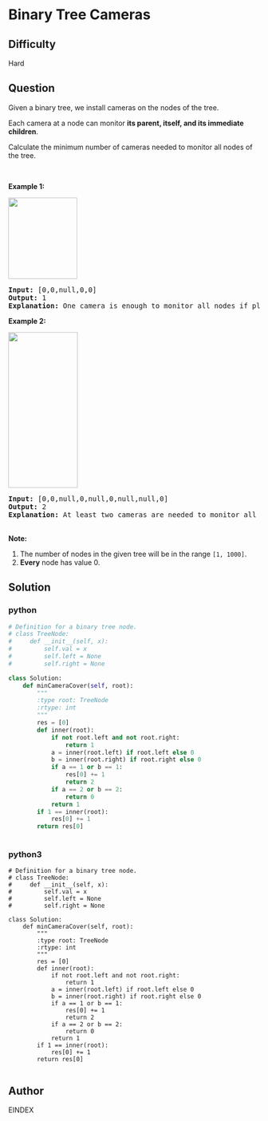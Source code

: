 # Binary Tree Cameras

## Difficulty
Hard

## Question
<p>Given a binary tree, we install cameras on the nodes of the tree.&nbsp;</p>

<p>Each camera at&nbsp;a node can monitor <strong>its parent, itself, and its immediate children</strong>.</p>

<p>Calculate the minimum number of cameras needed to monitor all nodes of the tree.</p>

<p>&nbsp;</p>

<p><strong>Example 1:</strong></p>
<img alt="" src="https://assets.leetcode.com/uploads/2018/12/29/bst_cameras_01.png" style="width: 138px; height: 163px;" />
<div>
<pre>
<strong>Input: </strong><span id="example-input-1-1">[0,0,null,0,0]</span>
<strong>Output: </strong><span id="example-output-1">1</span>
<strong>Explanation: </strong>One camera is enough to monitor all nodes if placed as shown.
</pre>

<div>
<p><strong>Example 2:</strong></p>
<img alt="" src="https://assets.leetcode.com/uploads/2018/12/29/bst_cameras_02.png" style="width: 139px; height: 312px;" />
<pre>
<strong>Input: </strong><span id="example-input-2-1">[0,0,null,0,null,0,null,null,0]</span>
<strong>Output: </strong><span id="example-output-2">2
<strong>Explanation:</strong> At least two cameras are needed to monitor all nodes of the tree. The above image shows one of the valid configurations of camera placement.</span>
</pre>

<p><br />
<strong>Note:</strong></p>

<ol>
	<li>The number of nodes in the given tree will be in the range&nbsp;<code>[1, 1000]</code>.</li>
	<li><strong>Every</strong> node has value 0.</li>
</ol>
</div>
</div>


## Solution
### python
```python
# Definition for a binary tree node.
# class TreeNode:
#     def __init__(self, x):
#         self.val = x
#         self.left = None
#         self.right = None

class Solution:
    def minCameraCover(self, root):
        """
        :type root: TreeNode
        :rtype: int
        """
        res = [0]
        def inner(root):
            if not root.left and not root.right:
                return 1
            a = inner(root.left) if root.left else 0
            b = inner(root.right) if root.right else 0
            if a == 1 or b == 1:
                res[0] += 1
                return 2
            if a == 2 or b == 2:
                return 0
            return 1
        if 1 == inner(root):
            res[0] += 1
        return res[0]
        

```
### python3
```python3
# Definition for a binary tree node.
# class TreeNode:
#     def __init__(self, x):
#         self.val = x
#         self.left = None
#         self.right = None

class Solution:
    def minCameraCover(self, root):
        """
        :type root: TreeNode
        :rtype: int
        """
        res = [0]
        def inner(root):
            if not root.left and not root.right:
                return 1
            a = inner(root.left) if root.left else 0
            b = inner(root.right) if root.right else 0
            if a == 1 or b == 1:
                res[0] += 1
                return 2
            if a == 2 or b == 2:
                return 0
            return 1
        if 1 == inner(root):
            res[0] += 1
        return res[0]
        
```

## Author
EINDEX